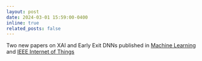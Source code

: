 ```yaml
---
layout: post
date: 2024-03-01 15:59:00-0400
inline: true
related_posts: false
---
```


Two new papers on XAI and Early Exit DNNs published in <a href="https://link.springer.com/article/10.1007/s10994-023-06414-w">Machine Learning</a> and <a href="https://ieeexplore.ieee.org/abstract/document/10365527">IEEE Internet of Things</a>
